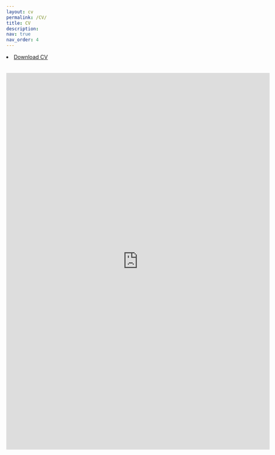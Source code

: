 ```yaml
---
layout: cv
permalink: /CV/
title: CV
description: 
nav: true
nav_order: 4
---
```



<li><a href="/assets/pdf/CV_Alexandre_Wadoux.pdf">Download CV</a></li>
<br>
<br>
<embed src="https://AlexandreWadoux.github.io/CV_Alexandre_Wadoux.pdf" type="application/pdf" width="700" height="1000"/>
